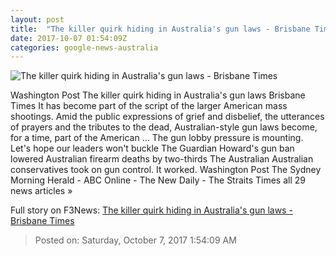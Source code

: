 ```yaml
---
layout: post
title:  "The killer quirk hiding in Australia's gun laws - Brisbane Times"
date: 2017-10-07 01:54:09Z
categories: google-news-australia
---
```


![The killer quirk hiding in Australia's gun laws - Brisbane Times](https://static.ffx.io/images/$width_800,$height_450/t_crop_fill/t_quality_best,f_auto/bd8e6d0e822a4a7b6d01de943d7563842b083764)

Washington Post The killer quirk hiding in Australia's gun laws Brisbane Times It has become part of the script of the larger American mass shootings. Amid the public expressions of grief and disbelief, the utterances of prayers and the tributes to the dead, Australian-style gun laws become, for a time, part of the American ... The gun lobby pressure is mounting. Let's hope our leaders won't buckle The Guardian Howard's gun ban lowered Australian firearm deaths by two-thirds The Australian Australian conservatives took on gun control. It worked. Washington Post The Sydney Morning Herald - ABC Online - The New Daily - The Straits Times all 29 news articles »


Full story on F3News: [The killer quirk hiding in Australia's gun laws - Brisbane Times](http://www.f3nws.com/n/aKmqYF)

> Posted on: Saturday, October 7, 2017 1:54:09 AM
